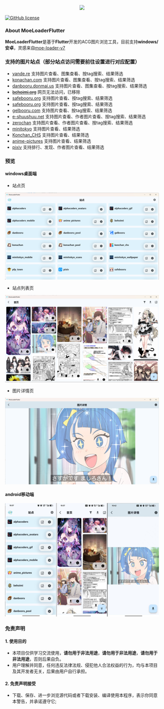 <div align="center">
  <img src="https://github.com/Chihiro23333/MoeLoaderFlutter/blob/master/assets/images/icon_round.png?raw=true" width="200" />
</div>

[![GitHub license](https://raw.githubusercontent.com/Chihiro23333/MoeLoaderFlutter/c8f4acf60a7a277944ba27699fd130040471a26f/screenshot/icons/pywxdump.svg)](https://github.com/Chihiro23333/MoeLoaderFlutter/blob/master/LICENSE)
### About MoeLoaderFlutter
**MoeLoaderFlutter**是基于**Flutter**开发的ACG图片浏览工具，目前支持**windows/安卓**，灵感来自[moe-loader-v7](https://github.com/esonic/moe-loader-v7)
### 支持的图片站点（部分站点访问需要前往设置进行对应配置）
* [yande.re](https://yande.re) 支持图片查看、图集查看、按tag搜索、结果筛选
* [konachan.com](https://konachan.com) 支持图片查看、图集查看、按tag搜索、结果筛选
* [danbooru.donmai.us](https://danbooru.donmai.us) 支持图片查看、图集查看、按tag搜索、结果筛选
* ~~[behoimi.org](http://behoimi.org)~~ 网页无法访问，已移除
* [safebooru.org](http://safebooru.org) 支持图片查看、按tag搜索、结果筛选
* [safebooru.org](http://safebooru.org) 支持图片查看、按tag搜索、结果筛选
* [gelbooru.com](https://gelbooru.com/index.php?page=post&s=list) 支持图片查看、按tag搜索、结果筛选
* [e-shuushuu.net](http://e-shuushuu.net) 支持图片查看、作者图片查看、按tag搜索、结果筛选
* [zerochan](www.zerochan.net) 支持图片查看、作者图片查看、按tag搜索、结果筛选
* [minitokyo](http://www.minitokyo.net/) 支持图片查看、结果筛选
* [Konchan_CHS](http://konachan.wjcodes.com?type=konachan&s=index.php) 支持图片查看、结果筛选
* [anime-pictures](https://anime-pictures.net) 支持图片查看、结果筛选
* [pixiv](https://www.pixiv.net/) 支持排行、发现、作者图片查看、结果筛选

### 预览
#### windows桌面端
- 站点页

![windows_main](https://github.com/Chihiro23333/MoeLoaderFlutter/blob/master/screenshot/windows_main.png?raw=true)

- 站点列表页

![windows_home](https://github.com/Chihiro23333/MoeLoaderFlutter/blob/master/screenshot/windows_home.png?raw=true)

- 图片详情页

![windows_detail](https://github.com/Chihiro23333/MoeLoaderFlutter/blob/master/screenshot/windows_detail.png?raw=true)

#### android移动端

![android_all](https://github.com/Chihiro23333/MoeLoaderFlutter/blob/master/screenshot/android_all.png?raw=true)


### 免责声明
#### 1. 使用目的

* 本项目仅供学习交流使用，**请勿用于非法用途**，**请勿用于非法用途**，**请勿用于非法用途**，否则后果自负。
* 用户理解并同意，任何违反法律法规、侵犯他人合法权益的行为，均与本项目及其开发者无关，后果由用户自行承担。

#### 2. 免责声明接受

* 下载、保存、进一步浏览源代码或者下载安装、编译使用本程序，表示你同意本警告，并承诺遵守它;
